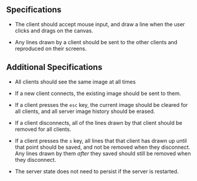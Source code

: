 ## Specifications

* The client should accept mouse input, and draw a line when the user clicks and drags on the canvas.

* Any lines drawn by a client should be sent to the other clients and reproduced on their screens.

## Additional Specifications

* All clients should see the same image at all times

* If a new client connects, the existing image should be sent to them.

* If a client presses the `esc` key, the current image should be cleared for all clients, and all server image history should be erased.

* If a client disconnects, all of the lines drawn by that client should be removed for all clients.

* If a client presses the `s` key, all lines that that client has drawn up until that point should be saved, and not be removed when they disconnect. Any lines drawn by them *after* they saved should still be removed when they disconnect.

* The server state does not need to persist if the server is restarted.
